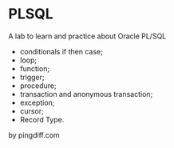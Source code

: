 PLSQL
=====

A lab to learn and practice about Oracle PL/SQL

 - conditionals if then case;
 - loop;
 - function;
 - trigger;
 - procedure;
 - transaction and anonymous transaction;
 - exception;
 - cursor;
 - Record Type.

 by pingdiff.com